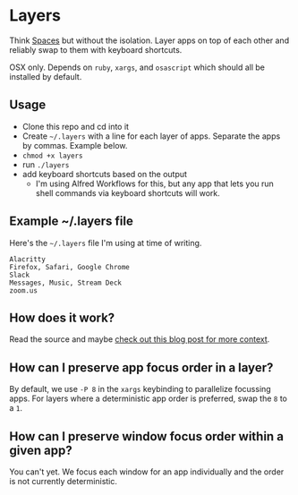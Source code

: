 # Layers

Think [Spaces] but without the isolation. Layer apps on top of each other and reliably swap to them with keyboard shortcuts.

OSX only. Depends on `ruby`, `xargs`, and `osascript` which should all be installed by default.

## Usage

- Clone this repo and cd into it
- Create `~/.layers` with a line for each layer of apps. Separate the apps by commas. Example below.
- `chmod +x layers`
- run `./layers`
- add keyboard shortcuts based on the output
  - I'm using Alfred Workflows for this, but any app that lets you run shell commands via keyboard shortcuts will work.

## Example ~/.layers file

Here's the `~/.layers` file I'm using at time of writing.

```
Alacritty
Firefox, Safari, Google Chrome
Slack
Messages, Music, Stream Deck
zoom.us
```

## How does it work?

Read the source and maybe [check out this blog post for more context][blog].

## How can I preserve app focus order in a layer?

By default, we use `-P 8` in the `xargs` keybinding to parallelize focussing apps. For layers where a deterministic app order is preferred, swap the `8` to a `1`.

## How can I preserve window focus order within a given app?

You can't yet. We focus each window for an app individually and the order is not currently deterministic.

[Spaces]: https://support.apple.com/guide/mac-help/work-in-multiple-spaces-mh14112/mac
[blog]: https://blog.semanticart.com/2022/04/01/layers/
